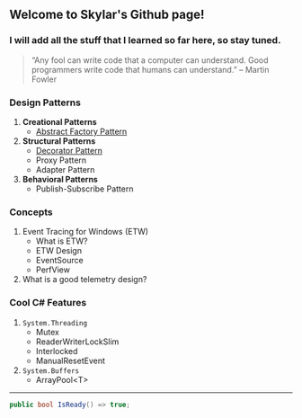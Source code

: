 ## Welcome to Skylar's Github page!

### I will add all the stuff that I learned so far here, so stay tuned.

> “Any fool can write code that a computer can understand. Good programmers write code that humans can understand.” – Martin Fowler


### Design Patterns
1. **Creational Patterns**
    - [Abstract Factory Pattern](_posts/2019-12-30-abstract_factory_pattern.md)
2. **Structural Patterns**
    - [Decorator Pattern](_posts/2019-10-25-decorator_pattern.md)
    - Proxy Pattern
    - Adapter Pattern
3. **Behavioral Patterns**
    - Publish-Subscribe Pattern

### Concepts
1. Event Tracing for Windows (ETW)
    - What is ETW?
    - ETW Design
    - EventSource
    - PerfView
2. What is a good telemetry design?

### Cool C# Features
1. `System.Threading`
    - Mutex
    - ReaderWriterLockSlim
    - Interlocked
    - ManualResetEvent
4. `System.Buffers`
    - ArrayPool\<T\>

***

```c#
public bool IsReady() => true;
```